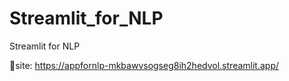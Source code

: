 # Streamlit_for_NLP
Streamlit for NLP 

🔗site: https://appfornlp-mkbawvsogseg8ih2hedvol.streamlit.app/
